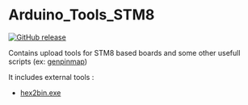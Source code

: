 # Arduino_Tools_STM8

[![GitHub release](https://img.shields.io/github/release/stm32duino/Arduino_Tools_STM8.svg)](https://github.com/stm32duino/Arduino_Tools_STM8/releases/latest)

Contains upload tools for STM8 based boards and some other usefull scripts (ex: [genpinmap](https://github.com/stm32duino/Arduino_Tools_STM8/tree/master/scripts/genpinmap))

It includes external tools : 
* [hex2bin.exe](https://sourceforge.net/projects/hex2bin/)


